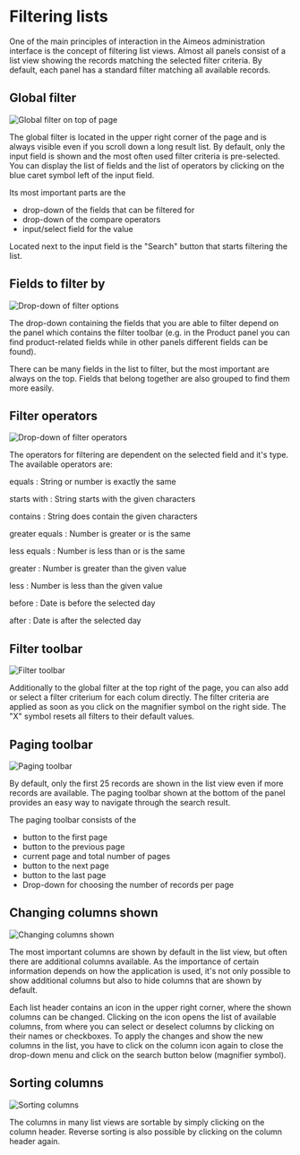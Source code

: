 # Filtering lists

One of the main principles of interaction in the Aimeos administration interface is the concept of filtering list views. Almost all panels consist of a list view showing the records matching the selected filter criteria. By default, each panel has a standard filter matching all available records.

## Global filter

![Global filter on top of page](/_assets/img/Admin-concepts-filtering-lists.png)

The global filter is located in the upper right corner of the page and is always visible even if you scroll down a long result list. By default, only the input field is shown and the most often used filter criteria is pre-selected. You can display the list of fields and the list of operators by clicking on the blue caret symbol left of the input field.

Its most important parts are the
* drop-down of the fields that can be filtered for
* drop-down of the compare operators
* input/select field for the value

Located next to the input field is the "Search" button that starts filtering the list.


## Fields to filter by

![Drop-down of filter options](/_assets/img/Admin-concepts-filtering-lists7.png)

The drop-down containing the fields that you are able to filter depend on the panel which contains the filter toolbar (e.g. in the Product panel you can find product-related fields while in other panels different fields can be found).

There can be many fields in the list to filter, but the most important are always on the top. Fields that belong together are also grouped to find them more easily.


## Filter operators

![Drop-down of filter operators](/_assets/img/Admin-concepts-filtering-lists8.png)

The operators for filtering are dependent on the selected field and it's type. The available operators are:

equals
: String or number is exactly the same

starts with
: String starts with the given characters

contains
: String does contain the given characters

greater equals
: Number is greater or is the same

less equals
: Number is less than or is the same

greater
: Number is greater than the given value

less
: Number is less than the given value

before
: Date is before the selected day

after
: Date is after the selected day


## Filter toolbar

![Filter toolbar](/_assets/img/Admin-concepts-filtering-lists3.png)

Additionally to the global filter at the top right of the page, you can also add or select a filter criterium for each colum directly. The filter criteria are applied as soon as you click on the magnifier symbol on the right side. The "X" symbol resets all filters to their default values.

## Paging toolbar

![Paging toolbar](/_assets/img/Admin-concepts-filtering-lists6.png)

By default, only the first 25 records are shown in the list view even if more records are available. The paging toolbar shown at the bottom of the panel provides an easy way to navigate through the search result.

The paging toolbar consists of the
* button to the first page
* button to the previous page
* current page and total number of pages
* button to the next page
* button to the last page
* Drop-down for choosing the number of records per page

## Changing columns shown

![Changing columns shown](/_assets/img/Admin-concepts-filtering-lists5.png)

The most important columns are shown by default in the list view, but often there are additional columns available. As the importance of certain information depends on how the application is used, it's not only possible to show additional columns but also to hide columns that are shown by default.

Each list header contains an icon in the upper right corner, where the shown columns can be changed. Clicking on the icon opens the list of available columns, from where you can select or deselect columns by clicking on their names or checkboxes. To apply the changes and show the new columns in the list, you have to click on the column icon again to close the drop-down menu and click on the search button below (magnifier symbol).

## Sorting columns

![Sorting columns](/_assets/img/Admin-concepts-filtering-lists4.png)

The columns in many list views are sortable by simply clicking on the column header. Reverse sorting is also possible by clicking on the column header again.
